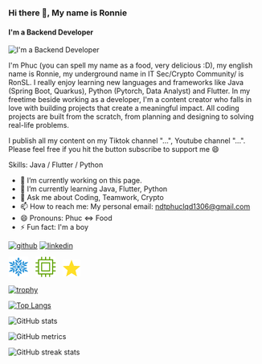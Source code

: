 ### Hi there 👋, My name is Ronnie
#### I'm a Backend Developer
![I'm a Backend Developer](https://scontent.fsgn5-10.fna.fbcdn.net/v/t1.6435-9/49390780_1080534178773831_6987435216725868544_n.jpg?stp=dst-jpg_p640x640&_nc_cat=107&ccb=1-7&_nc_sid=e3f864&_nc_ohc=ejoqFY7SM10AX9I-vF8&_nc_ht=scontent.fsgn5-10.fna&oh=00_AfA4kAcS0IBcmRrs2GZ-XZFdZqlccyarTEU8iphiWeGpUw&oe=64DF3B36)

I'm Phuc (you can spell my name as a food, very delicious :D), my english name is Ronnie, 
my underground name in IT Sec/Crypto Community/ is RonSL. I really enjoy learning new languages and frameworks like Java (Spring Boot, Quarkus), Python (Pytorch, Data Analyst) and Flutter. In my freetime beside working as a developer, I'm a content creator who falls in love with building projects that create a meaningful impact. All coding projects are built from the scratch, from planning and designing to solving real-life problems.

I publish all my content on my Tiktok channel "...", Youtube channel "...". Please feel free if you hit the button subscribe to support me 😄

Skills: Java / Flutter / Python 

- 🔭 I’m currently working on this page. 
- 🌱 I’m currently learning Java, Flutter, Python 
- 💬 Ask me about Coding, Teamwork, Crypto 
- 📫 How to reach me: My personal email: ndtphuclqd1306@gmail.com 
- 😄 Pronouns: Phuc <=> Food 
- ⚡ Fun fact: I'm a boy 


[<img src='https://cdn.jsdelivr.net/npm/simple-icons@3.0.1/icons/github.svg' alt='github' height='40'>](https://github.com/RonnienNguyen)  [<img src='https://cdn.jsdelivr.net/npm/simple-icons@3.0.1/icons/linkedin.svg' alt='linkedin' height='40'>](https://www.linkedin.com/in/phucnguyen13620/)  

<a href='https://archiveprogram.github.com/'><img src='https://raw.githubusercontent.com/acervenky/animated-github-badges/master/assets/acbadge.gif' width='40' height='40'></a> <a href='https://docs.github.com/en/developers'><img src='https://raw.githubusercontent.com/acervenky/animated-github-badges/master/assets/devbadge.gif' width='40' height='40'></a> <a href='https://stars.github.com/'><img src='https://raw.githubusercontent.com/acervenky/animated-github-badges/master/assets/starbadge.gif' width='35' height='35'></a> 

[![trophy](https://github-profile-trophy.vercel.app/?username=RonnienNguyen)](https://github.com/ryo-ma/github-profile-trophy)

[![Top Langs](https://github-readme-stats.vercel.app/api/top-langs/?username=RonnienNguyen)](https://github.com/anuraghazra/github-readme-stats)

![GitHub stats](https://github-readme-stats.vercel.app/api?username=RonnienNguyen&show_icons=true)  

![GitHub metrics](https://metrics.lecoq.io/RonnienNguyen)  

![GitHub streak stats](https://streak-stats.demolab.com/?user=RonnienNguyen)  

